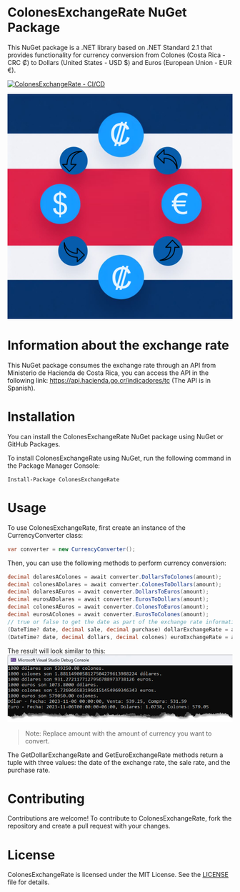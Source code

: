 # ColonesExchangeRate NuGet Package
This NuGet package is a .NET library based on .NET Standard 2.1 that provides functionality for currency conversion from Colones (Costa Rica - CRC ₡) to Dollars (United States - USD $) and Euros (European Union - EUR €).

[![ColonesExchangeRate - CI/CD](https://github.com/dsanchezcr/ColonesExchangeRate/actions/workflows/workflow.yaml/badge.svg)](https://github.com/dsanchezcr/ColonesExchangeRate/actions/workflows/workflow.yaml)

![](https://raw.githubusercontent.com/dsanchezcr/ColonesExchangeRate/main/images/Icon.png)

# Information about the exchange rate
This NuGet package consumes the exchange rate through an API from Ministerio de Hacienda de Costa Rica, you can access the API in the following link: https://api.hacienda.go.cr/indicadores/tc (The API is in Spanish). 

# Installation
You can install the ColonesExchangeRate NuGet package using NuGet or GitHub Packages.

To install ColonesExchangeRate using NuGet, run the following command in the Package Manager Console:
```dotnetcli
Install-Package ColonesExchangeRate
```
# Usage
To use ColonesExchangeRate, first create an instance of the CurrencyConverter class:

```csharp
var converter = new CurrencyConverter();
```
Then, you can use the following methods to perform currency conversion:
```csharp
decimal dolaresAColones = await converter.DollarsToColones(amount);
decimal colonesADolares = await converter.ColonesToDollars(amount);
decimal dolaresAEuros = await converter.DollarsToEuros(amount);
decimal eurosADolares = await converter.EurosToDollars(amount);
decimal colonesAEuros = await converter.ColonesToEuros(amount);
decimal eurosAColones = await converter.EurosToColones(amount);
// true or false to get the date as part of the exchange rate information.
(DateTime? date, decimal sale, decimal purchase) dollarExchangeRate = await converter.GetDollarExchangeRate(true); 
(DateTime? date, decimal dollars, decimal colones) euroExchangeRate = await converter.GetEuroExchangeRate(true);
```
The result will look similar to this:
![Console Result](https://raw.githubusercontent.com/dsanchezcr/ColonesExchangeRate/main/images/ConsoleResult.jpg)

> Note: Replace amount with the amount of currency you want to convert.

The GetDollarExchangeRate and GetEuroExchangeRate methods return a tuple with three values: the date of the exchange rate, the sale rate, and the purchase rate.

# Contributing
Contributions are welcome! To contribute to ColonesExchangeRate, fork the repository and create a pull request with your changes.

# License
ColonesExchangeRate is licensed under the MIT License. See the [LICENSE](/LICENSE) file for details.
